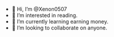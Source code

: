 - 👋 Hi, I’m @Xenon0507
- 👀 I’m interested in reading.
- 🌱 I’m currently learning earning money.
- 💞️ I’m looking to collaborate on anyone.

<!---
Xenon0507/Xenon0507 is a ✨ special ✨ repository because its `README.md` (this file) appears on your GitHub profile.
You can click the Preview link to take a look at your changes.
--->
